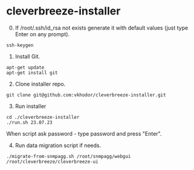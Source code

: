 # cleverbreeze-installer

0. If /root/.ssh/id_rsa not exists generate it with default values (just type Enter on any prompt).
```
ssh-keygen
```

1. Install Git.
```
apt-get update
apt-get install git
```

2. Clone installer repo.
```
git clone git@github.com:vkhodor/cleverbreeze-installer.git
```

3. Run installer
```
cd ./cleverbreeze-installer
./run.sh 23.07.23
```
When script ask password - type password and press "Enter".

4. Run data migration script if needs.
```
./migrate-from-snmpagg.sh /root/snmpagg/webgui /root/cleverbreeze/cleverbreeze-ui
```
